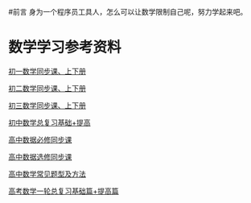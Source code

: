 #前言
身为一个程序员工具人，怎么可以让数学限制自己呢，努力学起来吧。
# 数学学习参考资料
[初一数学同步课、上下册](https://www.bilibili.com/video/av63413537?spm_id_from=333.788.b_765f64657363.1)

[初二数学同步课、上下册](https://www.bilibili.com/video/av67643331?spm_id_from=333.788.b_765f64657363.1)

[初三数学同步课、上下册](https://www.bilibili.com/video/av71830093?spm_id_from=333.788.b_765f64657363.2)

[初中数学总复习基础+提高](https://www.bilibili.com/video/av34904005?spm_id_from=333.788.b_765f64657363.3)

[高中数据必修同步课](https://www.bilibili.com/video/av51499093?spm_id_from=333.788.b_765f64657363.4)

[高中数据选修同步课](https://www.bilibili.com/video/av78347005?spm_id_from=333.788.b_765f64657363.3)

[高中数学常见题型及方法](https://www.bilibili.com/video/av79752195?spm_id_from=333.788.b_765f64657363.3)

[高考数学一轮总复习基础篇+提高篇](https://www.bilibili.com/video/av39031994?spm_id_from=333.788.b_765f64657363.5)
